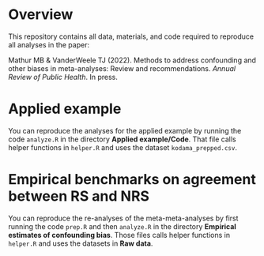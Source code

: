
# Overview

This repository contains all data, materials, and code required to reproduce all analyses in the paper:

Mathur MB & VanderWeele TJ (2022). Methods to address confounding and other biases in meta-analyses: Review and recommendations. *Annual Review of Public Health*. In press.

# Applied example

You can reproduce the analyses for the applied example by running the code `analyze.R` in the directory **Applied example/Code**. That file calls helper functions in `helper.R` and uses the dataset `kodama_prepped.csv`.

# Empirical benchmarks on agreement between RS and NRS

You can reproduce the re-analyses of the meta-meta-analyses by first running the code `prep.R` and then `analyze.R` in the directory **Empirical estimates of confounding bias**. Those files calls helper functions in `helper.R` and uses the datasets in **Raw data**.